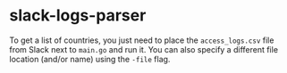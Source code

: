 # slack-logs-parser
To get a list of countries, you just need to place the `access_logs.csv` file from Slack next to `main.go` and run it. You can also specify a different file location (and/or name) using the `-file` flag.

